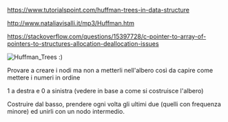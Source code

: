 https://www.tutorialspoint.com/huffman-trees-in-data-structure

http://www.nataliavisalli.it/mp3/Huffman.htm

https://stackoverflow.com/questions/15397728/c-pointer-to-array-of-pointers-to-structures-allocation-deallocation-issues

![Huffman_Trees](https://user-images.githubusercontent.com/61363883/192754055-3c135299-6551-4d6c-b82f-3ded2062e538.jpg)
:)

Provare a creare i nodi ma non a metterli nell'albero così da capire come mettere i numeri in ordine

1 a destra e 0 a sinistra (vedere in base a come si costruisce l'albero)

Costruire dal basso, prendere ogni volta gli ultimi due (quelli con frequenza minore) ed unirli con un nodo intermedio.
